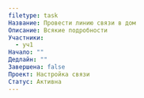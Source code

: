 ```yaml
---
filetype: task
Название: Провести линию связи в дом
Описание: Всякие подробности
Участники:
  - уч1
Начало: ""
Дедлайн: ""
Завершена: false
Проект: Настройка связи
Статус: Активна
---
```

